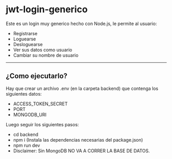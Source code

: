 # jwt-login-generico
Este es un login muy generico hecho con Node.js, le permite al usuario: 
- Registrarse
- Loguearse
- Desloguearse
- Ver sus datos como usuario
- Cambiar su nombre de usuario
---
## ¿Como ejecutarlo?

Hay que crear un archivo .env (en la carpeta backend) que contenga los siguientes datos:
- ACCESS_TOKEN_SECRET
- PORT
- MONGODB_URI

Luego seguir los siguientes pasos:
- cd backend
- npm i (Instala las dependencias necesarias del package.json)
- npm run dev
- Disclaimer: Sin MongoDB NO VA A CORRER LA BASE DE DATOS.
